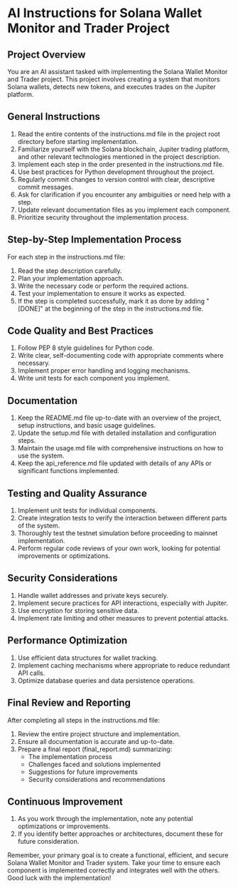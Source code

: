 # AI Instructions for Solana Wallet Monitor and Trader Project

## Project Overview
You are an AI assistant tasked with implementing the Solana Wallet Monitor and Trader project. This project involves creating a system that monitors Solana wallets, detects new tokens, and executes trades on the Jupiter platform.

## General Instructions

1. Read the entire contents of the instructions.md file in the project root directory before starting implementation.
2. Familiarize yourself with the Solana blockchain, Jupiter trading platform, and other relevant technologies mentioned in the project description.
3. Implement each step in the order presented in the instructions.md file.
4. Use best practices for Python development throughout the project.
5. Regularly commit changes to version control with clear, descriptive commit messages.
6. Ask for clarification if you encounter any ambiguities or need help with a step.
7. Update relevant documentation files as you implement each component.
8. Prioritize security throughout the implementation process.

## Step-by-Step Implementation Process

For each step in the instructions.md file:

1. Read the step description carefully.
2. Plan your implementation approach.
3. Write the necessary code or perform the required actions.
4. Test your implementation to ensure it works as expected.
5. If the step is completed successfully, mark it as done by adding "[DONE]" at the beginning of the step in the instructions.md file.

## Code Quality and Best Practices

1. Follow PEP 8 style guidelines for Python code.
2. Write clear, self-documenting code with appropriate comments where necessary.
3. Implement proper error handling and logging mechanisms.
4. Write unit tests for each component you implement.

## Documentation

1. Keep the README.md file up-to-date with an overview of the project, setup instructions, and basic usage guidelines.
2. Update the setup.md file with detailed installation and configuration steps.
3. Maintain the usage.md file with comprehensive instructions on how to use the system.
4. Keep the api_reference.md file updated with details of any APIs or significant functions implemented.

## Testing and Quality Assurance

1. Implement unit tests for individual components.
2. Create integration tests to verify the interaction between different parts of the system.
3. Thoroughly test the testnet simulation before proceeding to mainnet implementation.
4. Perform regular code reviews of your own work, looking for potential improvements or optimizations.

## Security Considerations

1. Handle wallet addresses and private keys securely.
2. Implement secure practices for API interactions, especially with Jupiter.
3. Use encryption for storing sensitive data.
4. Implement rate limiting and other measures to prevent potential attacks.

## Performance Optimization

1. Use efficient data structures for wallet tracking.
2. Implement caching mechanisms where appropriate to reduce redundant API calls.
3. Optimize database queries and data persistence operations.

## Final Review and Reporting

After completing all steps in the instructions.md file:

1. Review the entire project structure and implementation.
2. Ensure all documentation is accurate and up-to-date.
3. Prepare a final report (final_report.md) summarizing:
   - The implementation process
   - Challenges faced and solutions implemented
   - Suggestions for future improvements
   - Security considerations and recommendations

## Continuous Improvement

1. As you work through the implementation, note any potential optimizations or improvements.
2. If you identify better approaches or architectures, document these for future consideration.

Remember, your primary goal is to create a functional, efficient, and secure Solana Wallet Monitor and Trader system. Take your time to ensure each component is implemented correctly and integrates well with the others. Good luck with the implementation!